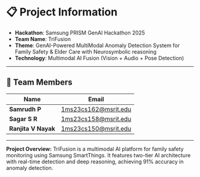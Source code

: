 # 📋 Project Information

- **Hackathon**: Samsung PRISM GenAI Hackathon 2025
- **Team Name**: TriFusion
- **Theme**: GenAI-Powered MultiModal Anomaly Detection System for Family Safety & Elder Care with Neurosymbolic reasoning
- **Technology**: Multimodal AI Fusion (Vision + Audio + Pose Detection)

---

## 👥 Team Members

| Name | Email | 
|------|-------|
| **Samrudh P** | 1ms23cs162@msrit.edu | 
| **Sagar S R** | 1ms23cs158@msrit.edu | 
| **Ranjita V Nayak** | 1ms23cs150@msrit.edu | 

---

**Project Overview:**
TriFusion is a multimodal AI platform for family safety monitoring using Samsung SmartThings. It features two-tier AI architecture with real-time detection and deep reasoning, achieving 91% accuracy in anomaly detection.

